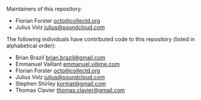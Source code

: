 Maintainers of this repository:

* Florian Forster <octo@collectd.org>
* Julius Volz <julius@soundcloud.com>

The following individuals have contributed code to this repository (listed in alphabetical order):

* Brian Brazil <brian.brazil@gmail.com>
* Emmanuel Vaillant <emmanuel.v@me.com>
* Florian Forster <octo@collectd.org>
* Julius Volz <julius@soundcloud.com>
* Stephen Shirley <kormat@gmail.com>
* Thomas Clavier <thomas.clavier@gmail.com>
